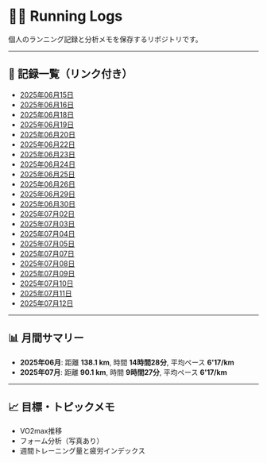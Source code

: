# 🏃‍♂️ Running Logs

個人のランニング記録と分析メモを保存するリポジトリです。

---

## 📅 記録一覧（リンク付き）

- [2025年06月15日](logs/2025-06-15.md)
- [2025年06月16日](logs/2025-06-16.md)
- [2025年06月18日](logs/2025-06-18.md)
- [2025年06月19日](logs/2025-06-19.md)
- [2025年06月20日](logs/2025-06-20.md)
- [2025年06月22日](logs/2025-06-22.md)
- [2025年06月23日](logs/2025-06-23.md)
- [2025年06月24日](logs/2025-06-24.md)
- [2025年06月25日](logs/2025-06-25.md)
- [2025年06月26日](logs/2025-06-26.md)
- [2025年06月29日](logs/2025-06-29.md)
- [2025年06月30日](logs/2025-06-30.md)
- [2025年07月02日](logs/2025-07-02.md)
- [2025年07月03日](logs/2025-07-03.md)
- [2025年07月04日](logs/2025-07-04.md)
- [2025年07月05日](logs/2025-07-05.md)
- [2025年07月07日](logs/2025-07-07.md)
- [2025年07月08日](logs/2025-07-08.md)
- [2025年07月09日](logs/2025-07-09.md)
- [2025年07月10日](logs/2025-07-10.md)
- [2025年07月11日](logs/2025-07-11.md)
- [2025年07月12日](logs/2025-07-12.md)
---

## 📊 月間サマリー

- **2025年06月**: 距離 **138.1 km**, 時間 **14時間28分**, 平均ペース **6'17/km**
- **2025年07月**: 距離 **90.1 km**, 時間 **9時間27分**, 平均ペース **6'17/km**
---

## 📈 目標・トピックメモ

- VO2max推移
- フォーム分析（写真あり）
- 週間トレーニング量と疲労インデックス
